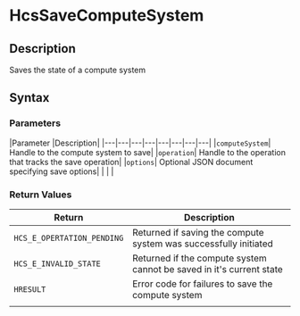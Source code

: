 # HcsSaveComputeSystem

## Description
Saves the state of a compute system

## Syntax

### Parameters
|Parameter     |Description|
|---|---|---|---|---|---|---|---| 
|`computeSystem`| Handle to the compute system to save|
|`operation`| Handle to the operation that tracks the save operation|
|`options`| Optional JSON document specifying save options| 
|    |    | 

### Return Values
|Return | Description|
|---|---|
|`HCS_E_OPERTATION_PENDING`|Returned if saving the compute system was successfully initiated|
|`HCS_E_INVALID_STATE`|Returned if the compute system cannot be saved in it's current state|
|`HRESULT`|Error code for failures to save the compute system|
|     |     |